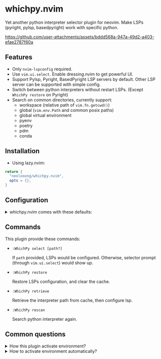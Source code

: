 # whichpy.nvim

Yet another python interpreter selector plugin for neovim. Make LSPs (pyright, pylsp, basedpyright) work with specific python.


https://github.com/user-attachments/assets/bddd568a-947a-49d2-a403-efae2787f60a



## Features

- Only `nvim-lspconfig` required.
- Use `vim.ui.select`. Enable dressing.nvim to get powerful UI.
- Support Pylsp, Pyright, BasedPyright LSP servers by default. Other LSP server can be supported with simple config.
- Switch between python interpreters without restart LSPs. (Except `WhichPy restore` on Pyright)
- Search on common directories, currently support:
  - workspace (relative path of `vim.fn.getcwd()`)
  - global (`vim.env.Path` and common posix paths)
  - global virtual environment
  - pyenv
  - poetry
  - pdm
  - conda

## Installation

- Using lazy.nvim:

```lua
return {
  "neolooong/whichpy.nvim",
  opts = {},
}
```

## Configuration

<details>
  <summary>whichpy.nvim comes with these defaults:</summary>

  ```lua
  {
    cache_dir = vim.fn.stdpath("cache") .. "/whichpy.nvim",
    locator = {
      -- you can disable locator like this
      -- locator = { enable = false },
      workspace = {
        search_pattern = ".*env.*", -- `:help lua-patterns`
        depth = 2,
      },
      global = {},
      global_virtual_environment = {
        dirs = {
          -- accept following structure
          -- path
          -- { path, vim.uv.os_uname().sysname }
          "~/envs",
          "~/.direnv",
          "~/.venvs",
          "~/.virtualenvs",
          "~/.local/share/virtualenvs",
          { "~/Envs", "Linux" },  -- only search on linux
          vim.env.WORKON_HOME,
        }
      },
      pyenv = {},
      poetry = {},
      pdm = {},
      conda = {},
    },
    lsp = {
      -- lsp_name = { path_getter() , path_setter() }
      pylsp = {
        require("whichpy.lsp").pylsp.python_path_getter,
        require("whichpy.lsp").pylsp.python_path_setter,
      },
      pyright = {
        require("whichpy.lsp").pyright.python_path_getter,
        require("whichpy.lsp").pyright.python_path_setter,
      },
      basedpyright = {
        require("whichpy.lsp").pyright.python_path_getter,
        require("whichpy.lsp").pyright.python_path_setter,
      },
    },
  }
  ```
</details>

## Commands

This plugin provide these commands:

- `:WhichPy select [path?]`

  If `path` provided, LSPs would be configured. Otherwise, selector prompt (through `vim.ui.select`) would show up.

- `:WhichPy restore`

  Restore LSPs configuration, and clear the cache.

- `:WhichPy retrieve`

  Retrieve the interpreter path from cache, then configure lsp.

- `:WhichPy rescan`

  Search python interpreter again. 

## Common questions

<details>
  <summary>How this plugin activate environment?</summary>

  This plugin **DOES NOT *activate*** environment (`source env/bin/activate` or `conda activate`). The purpose of the plugin is to make LSPs work with the specified python.
  
  When path selected, this plugin do these things:
  
  1. Save the environment variables: `VIRTUAL_ENV` and `CONDA_PREFIX`.
  2. Unset `VIRTUAL_ENV` and `CONDA_PREFIX`.
  3. Iterate lsp clients, save the python path that current used (if any), before update the configuration.
  
</details>

<details>
  <summary>How to activate environment automatically?</summary>

  - Activate environment before open neovim.
  - Set the python path when lsp initalize.
  
    ```lua
    -- pyright
    require("lspconfig").pyright.setup({
      on_init = function(client)
        -- 
        client.settings.python.pythonPath = require("whichpy.lsp").find_python_path(client.config.root_dir)
      end
    })
    
    -- pylsp
    require("lspconfig").pylsp.setup({
      on_init = function(client)
        client.settings = vim.tbl_deep_extend("force", client.settings, {
          pylsp = {
            plugins = {
              jedi = {
                environment = require("whichpy.lsp").find_python_path(client.config.root_dir)
              }
            }
          }
        })
      end
    })
    ```
</details>
